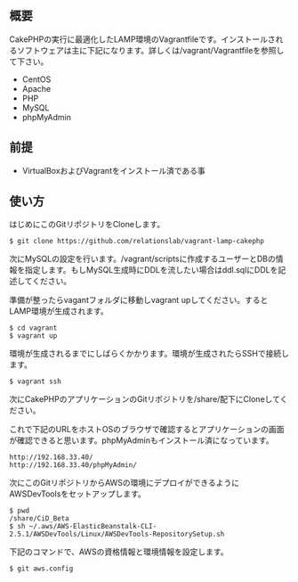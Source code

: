 概要
----

CakePHPの実行に最適化したLAMP環境のVagrantfileです。インストールされるソフトウェアは主に下記になります。詳しくは/vagrant/Vagrantfileを参照して下さい。

* CentOS
* Apache
* PHP
* MySQL
* phpMyAdmin

前提
----

* VirtualBoxおよびVagrantをインストール済である事

使い方
----

はじめにこのGitリポジトリをCloneします。

```
$ git clone https://github.com/relationslab/vagrant-lamp-cakephp
```

次にMySQLの設定を行います。/vagrant/scriptsに作成するユーザーとDBの情報を指定します。もしMySQL生成時にDDLを流したい場合はddl.sqlにDDLを記述してください。

準備が整ったらvagantフォルダに移動しvagrant upしてください。するとLAMP環境が生成されます。

```
$ cd vagrant
$ vagrant up
```

環境が生成されるまでにしばらくかかります。環境が生成されたらSSHで接続します。

```
$ vagrant ssh
```

次にCakePHPのアプリケーションのGitリポジトリを/share/配下にCloneしてください。

これで下記のURLをホストOSのブラウザで確認するとアプリケーションの画面が確認できると思います。phpMyAdminもインストール済になっています。

```
http://192.168.33.40/
http://192.168.33.40/phpMyAdmin/
```

次にこのGitリポジトリからAWSの環境にデプロイができるようにAWSDevToolsをセットアップします。

```
$ pwd
/share/CiD_Beta
$ sh ~/.aws/AWS-ElasticBeanstalk-CLI-2.5.1/AWSDevTools/Linux/AWSDevTools-RepositorySetup.sh 
```

下記のコマンドで、AWSの資格情報と環境情報を設定します。

```
$ git aws.config
```


